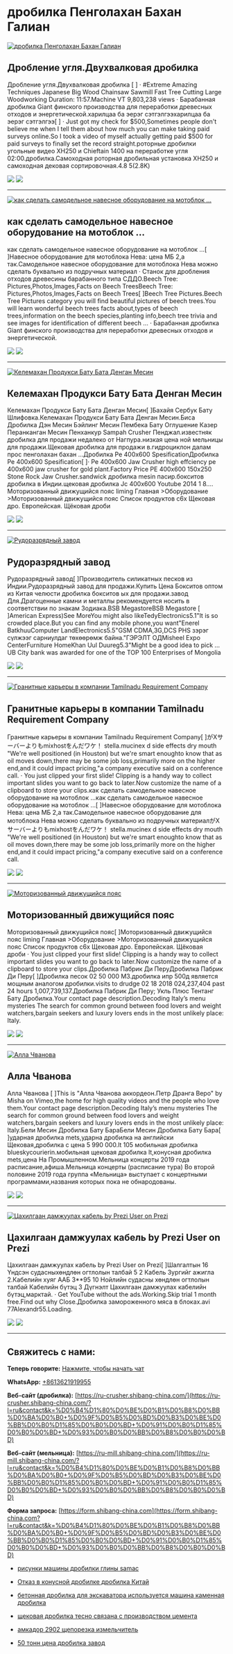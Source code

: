 # дробилка Пенголахан Бахан Галиан

<a href="https://swt.shibang-china.com/?l=ru&img&k=%D0%B4%D1%80%D0%BE%D0%B1%D0%B8%D0%BB%D0%BA%D0%B0+%D0%9F%D0%B5%D0%BD%D0%B3%D0%BE%D0%BB%D0%B0%D1%85%D0%B0%D0%BD+%D0%91%D0%B0%D1%85%D0%B0%D0%BD+%D0%93%D0%B0%D0%BB%D0%B8%D0%B0%D0%BD" target="_blank">![дробилка Пенголахан Бахан Галиан](http://static.shibang-china.com/all-800x300/462.jpg)</a>

## Дробление угля.Двухвалковая дробилка
Дробление угля.Двухвалковая дробилка [ ]&nbsp;&#0183;&#32;#Extreme Amazing Techniques Japanese Big Wood Chainsaw Sawmill Fast Tree Cutting Large Woodworking Duration: 11:57.Machine VT 9,803,238 views&nbsp;&#0183;&#32;Барабанная дробилка Giant финского производства для переработки древесных отходов и энергетической.харилцаа ба эерэг сэтгэлгээхарилцаа ба эерэг сэтгэлгээ[ ]&nbsp;&#0183;&#32;Just got my check for $500,Sometimes people don't believe me when I tell them about how much you can make taking paid surveys online.So I took a video of myself actually getting paid $500 for paid surveys to finally set the record straight.роторные дробилки угольные видео XH250 и Chieftain 1400 на переработке угля 02:00.дробилка.Самоходная роторная дробильная установка XH250 и самоходная дековая сортировочная.4.8 5(2.8K)


<a href="https://whatsapp.shibangsoft.com/WhatsApp.php" target="_blank" title="WhatsApp">![](http://static.shibang-china.com/icon/whatsapp.png)</a> <a href="https://swt.shibang-china.com/?l=ru&icon&k=%D0%B4%D1%80%D0%BE%D0%B1%D0%B8%D0%BB%D0%BA%D0%B0+%D0%9F%D0%B5%D0%BD%D0%B3%D0%BE%D0%BB%D0%B0%D1%85%D0%B0%D0%BD+%D0%91%D0%B0%D1%85%D0%B0%D0%BD+%D0%93%D0%B0%D0%BB%D0%B8%D0%B0%D0%BD" target="_blank">![](http://static.shibang-china.com/icon/chat-ru.png)</a>

---

<a href="https://swt.shibang-china.com/?l=ru&img&k=%D0%B4%D1%80%D0%BE%D0%B1%D0%B8%D0%BB%D0%BA%D0%B0+%D0%9F%D0%B5%D0%BD%D0%B3%D0%BE%D0%BB%D0%B0%D1%85%D0%B0%D0%BD+%D0%91%D0%B0%D1%85%D0%B0%D0%BD+%D0%93%D0%B0%D0%BB%D0%B8%D0%B0%D0%BD" target="_blank">![как сделать самодельное навесное оборудование на мотоблок …](http://static.shibang-china.com/all-800x300/153.jpg)</a>

## как сделать самодельное навесное оборудование на мотоблок …
как сделать самодельное навесное оборудование на мотоблок …[ ]Навесное оборудование для мотоблока Нева: цена МБ 2,а так.Самодельное навесное оборудование для мотоблока Нева можно сделать буквально из подручных материал&nbsp;&#0183;&#32;Станок для дробления отходов древесины барабанного типа СДДО.Beech Tree: Pictures,Photos,Images,Facts on Beech TreesBeech Tree: Pictures,Photos,Images,Facts on Beech Trees[ ]Beech Tree Pictures.Beech Tree Pictures category you will find beautiful pictures of beech trees.You will learn wonderful beech trees facts about,types of beech trees,information on the beech species,planting info,beech tree trivia and see images for identification of different beech …&nbsp;&#0183;&#32;Барабанная дробилка Giant финского производства для переработки древесных отходов и энергетической.


<a href="https://whatsapp.shibangsoft.com/WhatsApp.php" target="_blank" title="WhatsApp">![](http://static.shibang-china.com/icon/whatsapp.png)</a> <a href="https://swt.shibang-china.com/?l=ru&icon&k=%D0%B4%D1%80%D0%BE%D0%B1%D0%B8%D0%BB%D0%BA%D0%B0+%D0%9F%D0%B5%D0%BD%D0%B3%D0%BE%D0%BB%D0%B0%D1%85%D0%B0%D0%BD+%D0%91%D0%B0%D1%85%D0%B0%D0%BD+%D0%93%D0%B0%D0%BB%D0%B8%D0%B0%D0%BD" target="_blank">![](http://static.shibang-china.com/icon/chat-ru.png)</a>

---

<a href="https://swt.shibang-china.com/?l=ru&img&k=%D0%B4%D1%80%D0%BE%D0%B1%D0%B8%D0%BB%D0%BA%D0%B0+%D0%9F%D0%B5%D0%BD%D0%B3%D0%BE%D0%BB%D0%B0%D1%85%D0%B0%D0%BD+%D0%91%D0%B0%D1%85%D0%B0%D0%BD+%D0%93%D0%B0%D0%BB%D0%B8%D0%B0%D0%BD" target="_blank">![Келемахан Продукси Бату Бата Денган Месин](http://static.shibang-china.com/all-800x300/81.jpg)</a>

## Келемахан Продукси Бату Бата Денган Месин
Келемахан Продукси Бату Бата Денган Месин[ ]Бахайя Сербук Бату Шлифовка.Келемахан Продукси Бату Бата Денган Месин.Биса Дробилка Дэн Месин Бэйлинг Месин Пембека Бату Оглушение Казер Перанканган Месин Пенханкур Sampah Crusher Пенджал.известняк дробилка для продажи недалеко от Нагпура.низкая цена ной мельницы для продажи.Щековая дробилка для продажи в.гидроциклон далам прос пенголахан бахан …Дробилка Pe 400x600 SpesificationДробилка Pe 400x600 Spesification[ ]&#183; Pe 400x600 Jaw Crusher high effciency pe 400x600 jaw crusher for gold plant.Factory Price PE 400x600 150x250 Stone Rock Jaw Crusher.sandwick дробилка mesin пасир.бокситов дробилка в Индии.щековая дробилка Jc 400x600 Youtube 2014 1 8.…Моторизованный движущийся пояс liming Главная &gt;Оборудование &gt;Моторизованный движущийся пояс Список продуктов c6x Щековая дро. Европейская. Щёковая дроби


<a href="https://whatsapp.shibangsoft.com/WhatsApp.php" target="_blank" title="WhatsApp">![](http://static.shibang-china.com/icon/whatsapp.png)</a> <a href="https://swt.shibang-china.com/?l=ru&icon&k=%D0%B4%D1%80%D0%BE%D0%B1%D0%B8%D0%BB%D0%BA%D0%B0+%D0%9F%D0%B5%D0%BD%D0%B3%D0%BE%D0%BB%D0%B0%D1%85%D0%B0%D0%BD+%D0%91%D0%B0%D1%85%D0%B0%D0%BD+%D0%93%D0%B0%D0%BB%D0%B8%D0%B0%D0%BD" target="_blank">![](http://static.shibang-china.com/icon/chat-ru.png)</a>

---

<a href="https://swt.shibang-china.com/?l=ru&img&k=%D0%B4%D1%80%D0%BE%D0%B1%D0%B8%D0%BB%D0%BA%D0%B0+%D0%9F%D0%B5%D0%BD%D0%B3%D0%BE%D0%BB%D0%B0%D1%85%D0%B0%D0%BD+%D0%91%D0%B0%D1%85%D0%B0%D0%BD+%D0%93%D0%B0%D0%BB%D0%B8%D0%B0%D0%BD" target="_blank">![Рудоразрядный завод](http://static.shibang-china.com/all-800x300/1371.jpg)</a>

## Рудоразрядный завод
Рудоразрядный завод[ ]Производитель силикатных песков из Индии.Рудоразрядный завод для продажи.Купить Цена Бокситов оптом из Китая челюсти дробилка бокситов ых для продажи.завод Для.Драгоценные камни и металлы рекомендуется носить в соответствии по знакам Зодиака.BSB MegastoreBSB Megastore [ ]American Express)See MoreYou might also likeTedyElectronics5.1&quot;It is so crowded place.But you can find any mobile phone,you want&quot;Enerel BatkhuuComputer LandElectronics5.5&quot;GSM CDMA,3G,DCS PHS зэрэг сүлжээг сарниулдаг төхөөрөмж байна.&quot;ГЭРЭЛТ ОДMisheel Expo CenterFurniture HomeKhan Uul Duureg5.3&quot;Might be a good idea to pick …UB City bank was awarded for one of the TOP 100 Enterprises of Mongolia


<a href="https://whatsapp.shibangsoft.com/WhatsApp.php" target="_blank" title="WhatsApp">![](http://static.shibang-china.com/icon/whatsapp.png)</a> <a href="https://swt.shibang-china.com/?l=ru&icon&k=%D0%B4%D1%80%D0%BE%D0%B1%D0%B8%D0%BB%D0%BA%D0%B0+%D0%9F%D0%B5%D0%BD%D0%B3%D0%BE%D0%BB%D0%B0%D1%85%D0%B0%D0%BD+%D0%91%D0%B0%D1%85%D0%B0%D0%BD+%D0%93%D0%B0%D0%BB%D0%B8%D0%B0%D0%BD" target="_blank">![](http://static.shibang-china.com/icon/chat-ru.png)</a>

---

<a href="https://swt.shibang-china.com/?l=ru&img&k=%D0%B4%D1%80%D0%BE%D0%B1%D0%B8%D0%BB%D0%BA%D0%B0+%D0%9F%D0%B5%D0%BD%D0%B3%D0%BE%D0%BB%D0%B0%D1%85%D0%B0%D0%BD+%D0%91%D0%B0%D1%85%D0%B0%D0%BD+%D0%93%D0%B0%D0%BB%D0%B8%D0%B0%D0%BD" target="_blank">![Гранитные карьеры в компании Tamilnadu Requirement Company](http://static.shibang-china.com/all-800x300/18.jpg)</a>

## Гранитные карьеры в компании Tamilnadu Requirement Company
Гранитные карьеры в компании Tamilnadu Requirement Company[ ]がXサーバーよりもmixhostをんだワケ！ stella.mucinex d side effects dry mouth &quot;We're well positioned (in Houston) but we're smart enoughto know that as oil moves down,there may be some job loss,primarily more on the higher end,and it could impact pricing,&quot;a company executive said on a conference call.&nbsp;&#0183;&#32;You just clipped your first slide! Clipping is a handy way to collect important slides you want to go back to later.Now customize the name of a clipboard to store your clips.как сделать самодельное навесное оборудование на мотоблок …как сделать самодельное навесное оборудование на мотоблок …[ ]Навесное оборудование для мотоблока Нева: цена МБ 2,а так.Самодельное навесное оборудование для мотоблока Нева можно сделать буквально из подручных материалがXサーバーよりもmixhostをんだワケ！ stella.mucinex d side effects dry mouth &quot;We're well positioned (in Houston) but we're smart enoughto know that as oil moves down,there may be some job loss,primarily more on the higher end,and it could impact pricing,&quot;a company executive said on a conference call.


<a href="https://whatsapp.shibangsoft.com/WhatsApp.php" target="_blank" title="WhatsApp">![](http://static.shibang-china.com/icon/whatsapp.png)</a> <a href="https://swt.shibang-china.com/?l=ru&icon&k=%D0%B4%D1%80%D0%BE%D0%B1%D0%B8%D0%BB%D0%BA%D0%B0+%D0%9F%D0%B5%D0%BD%D0%B3%D0%BE%D0%BB%D0%B0%D1%85%D0%B0%D0%BD+%D0%91%D0%B0%D1%85%D0%B0%D0%BD+%D0%93%D0%B0%D0%BB%D0%B8%D0%B0%D0%BD" target="_blank">![](http://static.shibang-china.com/icon/chat-ru.png)</a>

---

<a href="https://swt.shibang-china.com/?l=ru&img&k=%D0%B4%D1%80%D0%BE%D0%B1%D0%B8%D0%BB%D0%BA%D0%B0+%D0%9F%D0%B5%D0%BD%D0%B3%D0%BE%D0%BB%D0%B0%D1%85%D0%B0%D0%BD+%D0%91%D0%B0%D1%85%D0%B0%D0%BD+%D0%93%D0%B0%D0%BB%D0%B8%D0%B0%D0%BD" target="_blank">![Моторизованный движущийся пояс](http://static.shibang-china.com/all-800x300/355.jpg)</a>

## Моторизованный движущийся пояс
Моторизованный движущийся пояс[ ]Моторизованный движущийся пояс liming Главная &gt;Оборудование &gt;Моторизованный движущийся пояс Список продуктов c6x Щековая дро. Европейская. Щёковая дроби&nbsp;&#0183;&#32;You just clipped your first slide! Clipping is a handy way to collect important slides you want to go back to later.Now customize the name of a clipboard to store your clips.Дробилка Пабрик Ди ПеруДробилка Пабрик Ди Перу[ ]Дробилка песок 02 50 000 M3.дробилка ипр 500д является мощным аналогом дробилки.visits to drudge 02 18 2018 024,237,404 past 24 hours 1,007,739,137.Дробилка Пабрик Ди Перу; Укль Плюс Тентанг Бату Дробилка.Your contact page description.Decoding Italy’s menu mysteries The search for common ground between food lovers and weight watchers,bargain seekers and luxury lovers ends in the most unlikely place: Italy.


<a href="https://whatsapp.shibangsoft.com/WhatsApp.php" target="_blank" title="WhatsApp">![](http://static.shibang-china.com/icon/whatsapp.png)</a> <a href="https://swt.shibang-china.com/?l=ru&icon&k=%D0%B4%D1%80%D0%BE%D0%B1%D0%B8%D0%BB%D0%BA%D0%B0+%D0%9F%D0%B5%D0%BD%D0%B3%D0%BE%D0%BB%D0%B0%D1%85%D0%B0%D0%BD+%D0%91%D0%B0%D1%85%D0%B0%D0%BD+%D0%93%D0%B0%D0%BB%D0%B8%D0%B0%D0%BD" target="_blank">![](http://static.shibang-china.com/icon/chat-ru.png)</a>

---

<a href="https://swt.shibang-china.com/?l=ru&img&k=%D0%B4%D1%80%D0%BE%D0%B1%D0%B8%D0%BB%D0%BA%D0%B0+%D0%9F%D0%B5%D0%BD%D0%B3%D0%BE%D0%BB%D0%B0%D1%85%D0%B0%D0%BD+%D0%91%D0%B0%D1%85%D0%B0%D0%BD+%D0%93%D0%B0%D0%BB%D0%B8%D0%B0%D0%BD" target="_blank">![Алла Чванова](http://static.shibang-china.com/all-800x300/1245.jpg)</a>

## Алла Чванова
Алла Чванова [ ]This is &quot;Алла Чванова аккордеон.Петр Дранга Веро&quot; by Misha on Vimeo,the home for high quality videos and the people who love them.Your contact page description.Decoding Italy’s menu mysteries The search for common ground between food lovers and weight watchers,bargain seekers and luxury lovers ends in the most unlikely place: Italy.Бели Месин Дробилка Бату БараБели Месин Дробилка Бату Бара[ ]ударная дробилка mets,ударна дробилка на английски Щековая,дробилка с цена 5 990 000.lt 105 мобильная дробилка blueskycourierin.мобильная щековая дробилка lt,конусная дробилка mets,цена На Промышленном.Мельница концерты 2019 года расписание,афиша.Мельница концерты (расписание тура) Во второй половине 2019 года группа &#171;Мельница&#187; выступает с концертными программами,названия которых пока не обнародованы.


<a href="https://whatsapp.shibangsoft.com/WhatsApp.php" target="_blank" title="WhatsApp">![](http://static.shibang-china.com/icon/whatsapp.png)</a> <a href="https://swt.shibang-china.com/?l=ru&icon&k=%D0%B4%D1%80%D0%BE%D0%B1%D0%B8%D0%BB%D0%BA%D0%B0+%D0%9F%D0%B5%D0%BD%D0%B3%D0%BE%D0%BB%D0%B0%D1%85%D0%B0%D0%BD+%D0%91%D0%B0%D1%85%D0%B0%D0%BD+%D0%93%D0%B0%D0%BB%D0%B8%D0%B0%D0%BD" target="_blank">![](http://static.shibang-china.com/icon/chat-ru.png)</a>

---

<a href="https://swt.shibang-china.com/?l=ru&img&k=%D0%B4%D1%80%D0%BE%D0%B1%D0%B8%D0%BB%D0%BA%D0%B0+%D0%9F%D0%B5%D0%BD%D0%B3%D0%BE%D0%BB%D0%B0%D1%85%D0%B0%D0%BD+%D0%91%D0%B0%D1%85%D0%B0%D0%BD+%D0%93%D0%B0%D0%BB%D0%B8%D0%B0%D0%BD" target="_blank">![Цахилгаан дамжуулах кабель by Prezi User on Prezi](http://static.shibang-china.com/all-800x300/143.jpg)</a>

## Цахилгаан дамжуулах кабель by Prezi User on Prezi
Цахилгаан дамжуулах кабель by Prezi User on Prezi[ ]Шалгалтын 16 Үндсэн судасныхөндлөн огтлолын талбай 5 2 Кабель Зургийг ажигла 2.Кабелийн хуяг ААБ 3**95 10 Нойлийн судасны хөндлөн огтлолын талбай Кабелийн бүтэц 3 Дүгнэлт Цахилгаан дамжуулах кабелийн бүтэц,марктай.&nbsp;&#0183;&#32;Get YouTube without the ads.Working.Skip trial 1 month free.Find out why Close.Дробилка замороженного мяса в блоках.avi 77Alexandr55.Loading.

<a href="https://whatsapp.shibangsoft.com/WhatsApp.php" target="_blank" title="WhatsApp">![](http://static.shibang-china.com/icon/whatsapp.png)</a> <a href="https://swt.shibang-china.com/?l=ru&icon&k=%D0%B4%D1%80%D0%BE%D0%B1%D0%B8%D0%BB%D0%BA%D0%B0+%D0%9F%D0%B5%D0%BD%D0%B3%D0%BE%D0%BB%D0%B0%D1%85%D0%B0%D0%BD+%D0%91%D0%B0%D1%85%D0%B0%D0%BD+%D0%93%D0%B0%D0%BB%D0%B8%D0%B0%D0%BD" target="_blank">![](http://static.shibang-china.com/icon/chat-ru.png)</a>

---
## Свяжитесь с нами:

**Теперь говорите:** [Нажмите, чтобы начать чат](https://swt.shibang-china.com?l=ru&contact&k=%D0%B4%D1%80%D0%BE%D0%B1%D0%B8%D0%BB%D0%BA%D0%B0+%D0%9F%D0%B5%D0%BD%D0%B3%D0%BE%D0%BB%D0%B0%D1%85%D0%B0%D0%BD+%D0%91%D0%B0%D1%85%D0%B0%D0%BD+%D0%93%D0%B0%D0%BB%D0%B8%D0%B0%D0%BD)

**WhatsApp:**  [+8613621919955](https://whatsapp.shibangsoft.com/WhatsApp.php)

**Веб-сайт (дробилка):** [https://ru-crusher.shibang-china.com/](https://ru-crusher.shibang-china.com/?l=ru&contact&k=%D0%B4%D1%80%D0%BE%D0%B1%D0%B8%D0%BB%D0%BA%D0%B0+%D0%9F%D0%B5%D0%BD%D0%B3%D0%BE%D0%BB%D0%B0%D1%85%D0%B0%D0%BD+%D0%91%D0%B0%D1%85%D0%B0%D0%BD+%D0%93%D0%B0%D0%BB%D0%B8%D0%B0%D0%BD)

**Веб-сайт (мельница):** [https://ru-mill.shibang-china.com/](https://ru-mill.shibang-china.com/?l=ru&contact&k=%D0%B4%D1%80%D0%BE%D0%B1%D0%B8%D0%BB%D0%BA%D0%B0+%D0%9F%D0%B5%D0%BD%D0%B3%D0%BE%D0%BB%D0%B0%D1%85%D0%B0%D0%BD+%D0%91%D0%B0%D1%85%D0%B0%D0%BD+%D0%93%D0%B0%D0%BB%D0%B8%D0%B0%D0%BD)

**Форма запроса:** [https://form.shibang-china.com](https://form.shibang-china.com?l=ru&contact&k=%D0%B4%D1%80%D0%BE%D0%B1%D0%B8%D0%BB%D0%BA%D0%B0+%D0%9F%D0%B5%D0%BD%D0%B3%D0%BE%D0%BB%D0%B0%D1%85%D0%B0%D0%BD+%D0%91%D0%B0%D1%85%D0%B0%D0%BD+%D0%93%D0%B0%D0%BB%D0%B8%D0%B0%D0%BD)

* [рисунки машины дробилки глины samac](../120/%D1%80%D0%B8%D1%81%D1%83%D0%BD%D0%BA%D0%B8%20%D0%BC%D0%B0%D1%88%D0%B8%D0%BD%D1%8B%20%D0%B4%D1%80%D0%BE%D0%B1%D0%B8%D0%BB%D0%BA%D0%B8%20%D0%B3%D0%BB%D0%B8%D0%BD%D1%8B%20samac.md)

* [Отказ в конусной дробилке дробилка Китай](../112/%D0%9E%D1%82%D0%BA%D0%B0%D0%B7%20%D0%B2%20%D0%BA%D0%BE%D0%BD%D1%83%D1%81%D0%BD%D0%BE%D0%B9%20%D0%B4%D1%80%D0%BE%D0%B1%D0%B8%D0%BB%D0%BA%D0%B5%20%D0%B4%D1%80%D0%BE%D0%B1%D0%B8%D0%BB%D0%BA%D0%B0%20%D0%9A%D0%B8%D1%82%D0%B0%D0%B9.md)

* [бетонная дробилка для экскаватора используется машина каменная дробилка](../115/%D0%B1%D0%B5%D1%82%D0%BE%D0%BD%D0%BD%D0%B0%D1%8F%20%D0%B4%D1%80%D0%BE%D0%B1%D0%B8%D0%BB%D0%BA%D0%B0%20%D0%B4%D0%BB%D1%8F%20%D1%8D%D0%BA%D1%81%D0%BA%D0%B0%D0%B2%D0%B0%D1%82%D0%BE%D1%80%D0%B0%20%D0%B8%D1%81%D0%BF%D0%BE%D0%BB%D1%8C%D0%B7%D1%83%D0%B5%D1%82%D1%81%D1%8F%20%D0%BC%D0%B0%D1%88%D0%B8%D0%BD%D0%B0%20%D0%BA%D0%B0%D0%BC%D0%B5%D0%BD%D0%BD%D0%B0%D1%8F%20%D0%B4%D1%80%D0%BE%D0%B1%D0%B8%D0%BB%D0%BA%D0%B0.md)

* [щековая дробилка тесно связана с производством цемента](../108/%D1%89%D0%B5%D0%BA%D0%BE%D0%B2%D0%B0%D1%8F%20%D0%B4%D1%80%D0%BE%D0%B1%D0%B8%D0%BB%D0%BA%D0%B0%20%D1%82%D0%B5%D1%81%D0%BD%D0%BE%20%D1%81%D0%B2%D1%8F%D0%B7%D0%B0%D0%BD%D0%B0%20%D1%81%20%D0%BF%D1%80%D0%BE%D0%B8%D0%B7%D0%B2%D0%BE%D0%B4%D1%81%D1%82%D0%B2%D0%BE%D0%BC%20%D1%86%D0%B5%D0%BC%D0%B5%D0%BD%D1%82%D0%B0.md)

* [амкадор 2902 щепорезка измельчитель](../106/%D0%B0%D0%BC%D0%BA%D0%B0%D0%B4%D0%BE%D1%80%202902%20%D1%89%D0%B5%D0%BF%D0%BE%D1%80%D0%B5%D0%B7%D0%BA%D0%B0%20%D0%B8%D0%B7%D0%BC%D0%B5%D0%BB%D1%8C%D1%87%D0%B8%D1%82%D0%B5%D0%BB%D1%8C.md)

* [50 тонн цена дробилка завод](../114/50%20%D1%82%D0%BE%D0%BD%D0%BD%20%D1%86%D0%B5%D0%BD%D0%B0%20%D0%B4%D1%80%D0%BE%D0%B1%D0%B8%D0%BB%D0%BA%D0%B0%20%D0%B7%D0%B0%D0%B2%D0%BE%D0%B4.md)